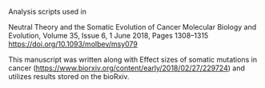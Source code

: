 Analysis scripts used in 

Neutral Theory and the Somatic Evolution of Cancer
Molecular Biology and Evolution, Volume 35, Issue 6, 1 June 2018, Pages 1308–1315
https://doi.org/10.1093/molbev/msy079

This manuscript was written along with Effect sizes of somatic mutations in cancer (https://www.biorxiv.org/content/early/2018/02/27/229724) and utilizes results stored on the bioRxiv.  
